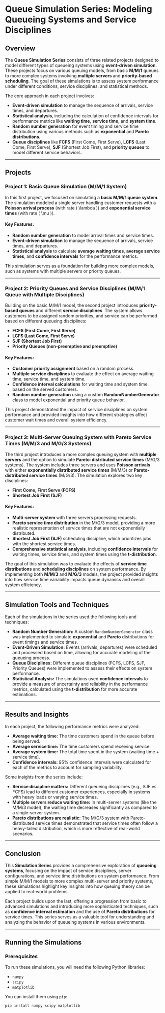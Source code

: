 # Queue Simulation Series: Modeling Queueing Systems and Service Disciplines

## Overview

The **Queue Simulation Series** consists of three related projects designed to model different types of queueing systems using **event-driven simulation**. These projects focus on various queuing models, from basic **M/M/1** queues to more complex systems involving **multiple servers** and **priority-based scheduling**. The goal of these simulations is to assess system performance under different conditions, service disciplines, and statistical methods.

The core approach in each project involves:
- **Event-driven simulation** to manage the sequence of arrivals, service times, and departures.
- **Statistical analysis**, including the calculation of confidence intervals for performance metrics like **waiting time**, **service time**, and **system time**.
- **Random number generation** for event timing and service time distribution using various methods such as **exponential** and **Pareto distributions**.
- **Queue disciplines** like **FCFS** (First Come, First Serve), **LCFS** (Last Come, First Serve), **SJF** (Shortest Job First), and **priority queues** to model different service behaviors.

---

## Projects

### **Project 1: Basic Queue Simulation (M/M/1 System)**

In this first project, we focused on simulating a **basic M/M/1 queue system**. The simulation modeled a single server handling customer requests with a **Poisson arrival process** (with rate \( \lambda \)) and **exponential service times** (with rate \( \mu \)).

#### Key Features:
- **Random number generation** to model arrival times and service times.
- **Event-driven simulation** to manage the sequence of arrivals, service times, and departures.
- **Statistical analysis** to calculate **average waiting times**, **average service times**, and **confidence intervals** for the performance metrics.

This simulation serves as a foundation for building more complex models, such as systems with multiple servers or priority queues.

---

### **Project 2: Priority Queues and Service Disciplines (M/M/1 Queue with Multiple Disciplines)**

Building on the basic M/M/1 model, the second project introduces **priority-based queues** and different **service disciplines**. The system allows customers to be assigned random priorities, and service can be performed based on different queueing disciplines:
- **FCFS (First Come, First Serve)**
- **LCFS (Last Come, First Serve)**
- **SJF (Shortest Job First)**
- **Priority Queues (non-preemptive and preemptive)**

#### Key Features:
- **Customer priority assignment** based on a random process.
- **Multiple service disciplines** to evaluate the effect on average waiting time, service time, and system time.
- **Confidence interval calculations** for waiting time and system time based on the served customers.
- **Random number generation** using a custom **RandomNumberGenerator** class to model exponential and priority queue behavior.

This project demonstrated the impact of service disciplines on system performance and provided insights into how different strategies affect customer wait times and overall system efficiency.

---

### **Project 3: Multi-Server Queuing System with Pareto Service Times (M/M/3 and M/G/3 Systems)**

The third project introduces a more complex queuing system with **multiple servers** and the option to simulate **Pareto-distributed service times** (M/G/3 systems). The system includes three servers and uses **Poisson arrivals** with either **exponentially distributed service times** (M/M/3) or **Pareto-distributed service times** (M/G/3). The simulation explores two key disciplines: 
- **First Come, First Serve (FCFS)**
- **Shortest Job First (SJF)**

#### Key Features:
- **Multi-server system** with three servers processing requests.
- **Pareto service time distribution** in the M/G/3 model, providing a more realistic representation of service times that are not exponentially distributed.
- **Shortest Job First (SJF)** scheduling discipline, which prioritizes jobs with the shortest service times.
- **Comprehensive statistical analysis**, including **confidence intervals** for waiting times, service times, and system times using the **t-distribution**.

The goal of this simulation was to evaluate the effects of **service time distributions** and **scheduling disciplines** on system performance. By implementing both **M/M/3** and **M/G/3** models, the project provided insights into how service time variability impacts queue dynamics and overall system efficiency.

---

## Simulation Tools and Techniques

Each of the simulations in the series used the following tools and techniques:
- **Random Number Generation:** A custom `RandomNumberGenerator` class was implemented to simulate **exponential** and **Pareto** distributions for event timings and service times.
- **Event-Driven Simulation:** Events (arrivals, departures) were scheduled and processed based on time, allowing for accurate modeling of the queueing process.
- **Queue Disciplines:** Different queue disciplines (FCFS, LCFS, SJF, Priority Queues) were implemented to assess their effects on system performance.
- **Statistical Analysis:** The simulations used **confidence intervals** to provide a measure of uncertainty and reliability in the performance metrics, calculated using the **t-distribution** for more accurate estimations.

---

## Results and Insights

In each project, the following performance metrics were analyzed:
- **Average waiting time:** The time customers spend in the queue before being served.
- **Average service time:** The time customers spend receiving service.
- **Average system time:** The total time spent in the system (waiting time + service time).
- **Confidence intervals:** 95% confidence intervals were calculated for each of the metrics to account for sampling variability.

Some insights from the series include:
- **Service discipline matters:** Different queueing disciplines (e.g., SJF vs. FCFS) lead to different customer experiences, especially in systems with heavy loads or varying service times.
- **Multiple servers reduce waiting time:** In multi-server systems (like the M/M/3 model), the waiting time decreases significantly as compared to a single-server system.
- **Pareto distributions are realistic:** The M/G/3 system with Pareto-distributed service times demonstrated that service times often follow a heavy-tailed distribution, which is more reflective of real-world scenarios.

---

## Conclusion

This **Simulation Series** provides a comprehensive exploration of **queueing systems**, focusing on the impact of service disciplines, server configurations, and service time distributions on system performance. From simple M/M/1 models to more complex multi-server and priority systems, these simulations highlight key insights into how queuing theory can be applied to real-world problems.

Each project builds upon the last, offering a progression from basic to advanced simulations and introducing more sophisticated techniques, such as **confidence interval estimation** and the use of **Pareto distributions** for service times. This series serves as a valuable tool for understanding and analyzing the behavior of queueing systems in various environments.

---

## Running the Simulations

### Prerequisites
To run these simulations, you will need the following Python libraries:
- `numpy`
- `scipy`
- `matplotlib`

You can install them using `pip`:

```bash
pip install numpy scipy matplotlib
